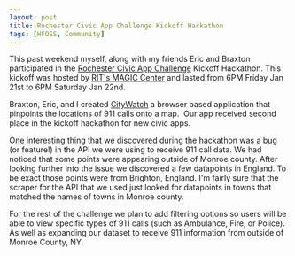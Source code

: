 ```yaml
---
layout: post
title: Rochester Civic App Challenge Kickoff Hackathon
tags: [HFOSS, Community]
---
```

<p>This past weekend myself, along with my friends Eric and Braxton participated in the <a href="http://attroc.hackupstate.com">Rochester Civic App Challenge</a> Kickoff Hackathon. This kickoff was hosted by <a href="http://magic.rit.edu">RIT's MAGIC Center</a> and lasted from 6PM Friday Jan 21st to 6PM Saturday Jan 22nd.</p>
<p>Braxton, Eric, and I created <a href="http://gearchicken.com/civicapp">CityWatch</a> a browser based application that pinpoints the locations of 911 calls onto a map.  Our app received second place in the kickoff hackathon for new civic apps.</p>
<p><span style="text-decoration: underline;">One interesting thing</span> that we discovered during the hackathon was a bug (or feature!) in the API we were using to receive 911 call data. We had noticed that some points were appearing outside of Monroe county. After looking further into the issue we discovered a few datapoints in England. To be exact those points were from Brighton, England. I'm fairly sure that the scraper for the API that we used just looked for datapoints in towns that matched the names of towns in Monroe county.</p>
<p>For the rest of the challenge we plan to add filtering options so users will be able to view specific types of 911 calls (such as Ambulance, Fire, or Police). As well as expanding our dataset to receive 911 information from outside of Monroe County, NY.</p>
<p>&nbsp;</p>
